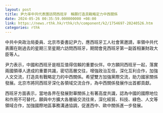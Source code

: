 ```yaml
---
layout: post
title: 尹力率中共代表團訪問西班牙　稱願打造具戰略定力中西關係
date: 2024-05-26 00:35:59.000000000 +08:00
link: https://news.rthk.hk/rthk/ch/component/k2/1754697-20240526.htm
categories: rthk
---
```


中共中央政治局委員、北京市委書記尹力，應西班牙工人社會黨邀請，率領中共代表團在剛過去的星期三至星期六訪問西班牙，期間會見西班牙第一副首相兼財政大臣等人。

尹力表示，中國和西班牙是相互值得信賴的重要伙伴。中方願同西班牙一起，落實兩國領導人達成的重要共識，密切高層交往，增強政治互信，深化互利合作，加強人文交流，打造具有戰略定力的中西關係。希望雙方加強黨際交流，助力國家關係發展。北京市將同西班牙深化各領域交流合作，為中西關係發展作出首都貢獻。

西班牙方面表示，當地各界在發展對華關係上有著高度共識，認為中國的國際地位和作用不可替代，願與中方擴大各層級交流往來，深化經貿、科技、綠色、人文等領域合作，加強國際地區事務溝通協調，促進西中、歐中關係進一步發展。
